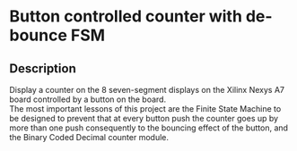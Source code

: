 # Button controlled counter with de-bounce FSM
## Description
Display a counter on the 8 seven-segment displays on the Xilinx Nexys A7 board controlled by a button on the board.  
The most important lessons of this project are the Finite State Machine to be designed to prevent that at every button push the counter goes up by more than one push consequently to the bouncing effect of the button, and the Binary Coded Decimal counter module.

